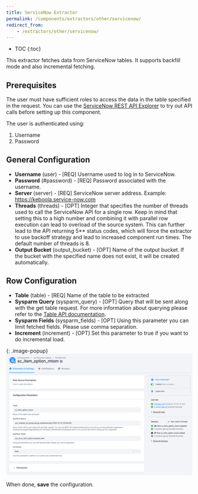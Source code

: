 ```yaml
---
title: ServiceNow Extractor
permalink: /components/extractors/other/servicenow/
redirect_from:
    - /extractors/other/servicenow/
---
```


* TOC
{:toc}

This extractor fetches data from ServiceNow tables. It supports backfill mode and also incremental fetching.

## Prerequisites

The user must have sufficient roles to access the data in the table specified in the request.
You can use the [ServiceNow REST API Explorer](https://docs.servicenow.com/bundle/tokyo-application-development/page/integrate/inbound-rest/task/t_GetStartedAccessExplorer.html) to try out API calls before setting up this component.

The user is authenticated using:

1. Username
2. Password

## General Configuration
 - **Username** (user) - [REQ] Username used to log in to ServiceNow.
 - **Password** (#password) - [REQ] Password associated with the username.
 - **Server** (server) - [REQ] ServiceNow server address. Example: https://keboola.service-now.com
 - **Threads** (threads) - [OPT] Integer that specifies the number of threads used to call the ServiceNow API for a single row. Keep in mind that setting this to a high number and combining it with parallel row execution can lead to overload of the source system. This can further lead to the API returning 5** status codes, which will force the extractor to use backoff strategy and lead to increased component run times. The default number of threads is 8.
 - **Output Bucket** (output_bucket) - [OPT] Name of the output bucket. If the bucket with the specified name does not exist, it will be created automatically.


## Row Configuration
 - **Table** (table) - [REQ] Name of the table to be extracted
 - **Sysparm Query** (sysparm_query) - [OPT] Query that will be sent along with the get table request. For more information about querying please refer to the [Table API documentation](https://developer.servicenow.com/dev.do#!/reference/api/tokyo/rest/c_TableAPI#table-GET).
 - **Sysparm Fields** (sysparm_fields) - [OPT] Using this parameter you can limit fetched fields. Please use comma separation.
 - **Increment** (increment) - [OPT] Set this parameter to true if you want to do incremental load.

{: .image-popup}
![Screenshot - DynamoDB Streams Configuration](/components/extractors/other/servicenow/servicenow_tables_1.png)

When done, **save** the configuration. 

